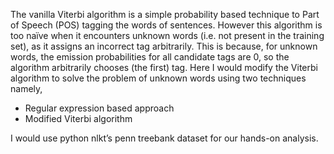 The vanilla Viterbi algorithm is a simple probability based technique to Part of Speech (POS) tagging the words of sentences. However this algorithm is too naïve when it encounters unknown words (i.e. not present in the training set), as it assigns an incorrect tag arbitrarily. This is because, for unknown words, the emission probabilities for all candidate tags are 0, so the algorithm arbitrarily chooses (the first) tag.
Here I would modify the Viterbi algorithm to solve the problem of unknown words using two techniques namely,
- Regular expression based approach
- Modified Viterbi algorithm

I would use python nlkt’s penn treebank dataset for our hands-on analysis.
